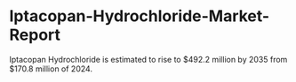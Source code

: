 # Iptacopan-Hydrochloride-Market-Report
Iptacopan Hydrochloride is estimated to rise to $492.2 million by 2035 from $170.8 million of 2024.
